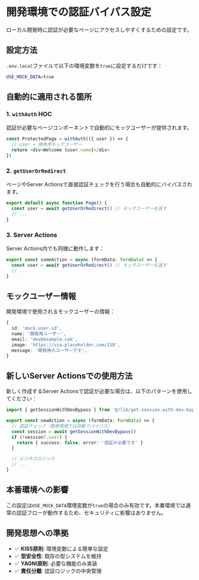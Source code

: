 # 開発環境での認証バイパス設定

ローカル開発時に認証が必要なページにアクセスしやすくするための設定です。

## 設定方法

`.env.local`ファイルで以下の環境変数を`true`に設定するだけです：

```bash
USE_MOCK_DATA=true
```

## 自動的に適用される箇所

### 1. `withAuth` HOC
認証が必要なページコンポーネントで自動的にモックユーザーが提供されます。

```typescript
const ProtectedPage = withAuth(({ user }) => {
  // user = 開発用モックユーザー
  return <div>Welcome {user.name}</div>
})
```

### 2. `getUserOrRedirect`
ページやServer Actionsで直接認証チェックを行う場合も自動的にバイパスされます。

```typescript
export default async function Page() {
  const user = await getUserOrRedirect() // モックユーザーを返す
  // ...
}
```

### 3. Server Actions
Server Actions内でも同様に動作します：

```typescript
export const someAction = async (formData: FormData) => {
  const user = await getUserOrRedirect() // モックユーザーを返す
  // ...
}
```

## モックユーザー情報

開発環境で使用されるモックユーザーの情報：

```typescript
{
  id: 'mock-user-id',
  name: '開発用ユーザー',
  email: 'dev@example.com',
  image: 'https://via.placeholder.com/150',
  message: '開発用のユーザーです',
}
```

## 新しいServer Actionsでの使用方法

新しく作成するServer Actionsで認証が必要な場合は、以下のパターンを使用してください：

```typescript
import { getSessionWithDevBypass } from '@/lib/get-session-with-dev-bypass'

export const newAction = async (formData: FormData) => {
  // 認証チェック（開発環境では自動でバイパス）
  const session = await getSessionWithDevBypass()
  if (!session?.user) {
    return { success: false, error: '認証が必要です' }
  }

  // ビジネスロジック
  // ...
}
```

## 本番環境への影響

この設定は`USE_MOCK_DATA`環境変数が`true`の場合のみ有効です。本番環境では通常の認証フローが動作するため、セキュリティに影響はありません。

## 開発思想への準拠

- ✅ **KISS原則**: 環境変数による簡単な設定
- ✅ **型安全性**: 既存の型システムを維持
- ✅ **YAGNI原則**: 必要な機能のみ実装
- ✅ **責任分離**: 認証ロジックの中央管理
